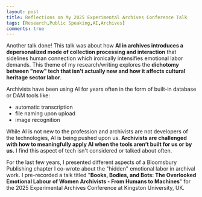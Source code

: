 ```yaml
---
layout: post
title: Reflections on My 2025 Experimental Archives Conference Talk 
tags: [Research,Public Speaking,AI,Archives]
comments: true
---
```

Another talk done! This talk was about how **AI in archives introduces a depersonalized mode of collection processing and interaction** that sidelines human connection which ironically intensifies emotional labor demands. This theme of my research/writing explores the **dichotomy between "new" tech that isn't actually new and how it affects cultural heritage sector labor**. 

Archivists have been using AI for years often in the form of built-in database or DAM tools like:
- automatic transcription
- file naming upon upload
- image recognition

While AI is not new to the profession and archivists are not developers of the technologies, AI is being pushed upon us. **Archivists are challenged with how to meaningfully apply AI when the tools aren’t built for us or by us.** I find this aspect of tech isn't considered or talked about often.

For the last few years, I presented different aspects of a Bloomsbury Publishing chapter I co-wrote about the "hidden" emotional labor in archival work. I pre-recorded a talk titled "**Books, Bodies, and Bots: The Overlooked Emotional Labour of Women Archivists - From Humans to Machines**" for the 2025 Experimental Archives Conference at Kingston University, UK. 
